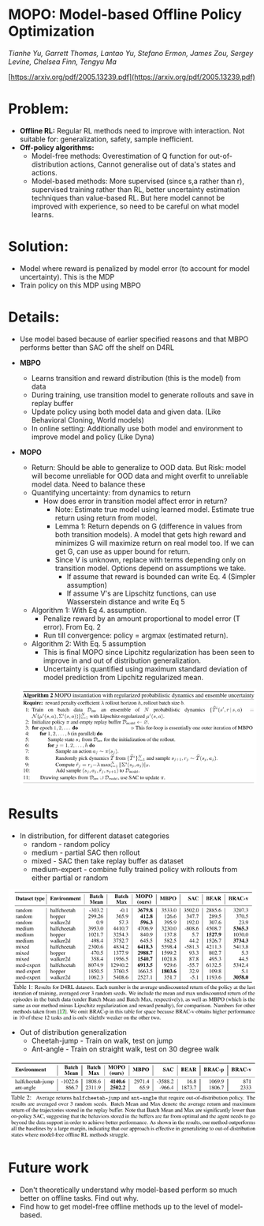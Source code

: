 # MOPO: Model-based Offline Policy Optimization

*Tianhe Yu, Garrett Thomas, Lantao Yu, Stefano Ermon, James Zou, Sergey Levine, Chelsea Finn, Tengyu Ma*

[https://arxiv.org/pdf/2005.13239.pdf](https://arxiv.org/pdf/2005.13239.pdf)

# Problem:

- **Offline RL:** Regular RL methods need to improve with interaction. Not suitable for: generalization, safety, sample inefficient.
- **Off-policy algorithms:**
    - Model-free methods: Overestimation of Q function for out-of-distribution actions, Cannot generalise out of data's states and actions.
    - Model-based methods: More supervised (since s,a rather than r), supervised training rather than RL, better uncertainty estimation techniques than value-based RL. But here model cannot be improved with experience, so need to be careful on what model learns.

# Solution:

- Model where reward is penalized by model error (to account for model uncertainty). This is the MDP
- Train policy on this MDP using MBPO

# Details:

- Use model based because of earlier specified reasons and that MBPO performs better than SAC off the shelf on D4RL
- **MBPO**
    - Learns transition and reward distribution  (this is the model) from data
    - During training, use transition model to generate rollouts and save in replay buffer
    - Update policy using both model data and given data. (Like Behavioral Cloning, World models)
    - In online setting: Additionally use both model and environment to improve model and policy (Like Dyna)
- **MOPO**
    - Return: Should be able to generalize to OOD data. But Risk: model will become unreliable for OOD data and might overfit to unreliable model data. Need to balance these
    - Quantifying uncertainty: from dynamics to return
        - How does error in transition model affect error in return?
            - Note: Estimate true model using learned model. Estimate true return using return from model.
            - Lemma 1: Return depends on G (difference in values from both transition models). A model that gets high reward and minimizes G will maximize return on real model too. If we can get G, can use as upper bound for return.
            - Since V is unknown, replace with terms depending only on transition model. Options depend on assumptions we take.
                - If assume that reward is bounded can write Eq. 4 (Simpler assumption)
                - If assume V's are Lipschitz functions, can use Wasserstein distance and write Eq 5
    - Algorithm 1: With Eq 4. assumption.
        - Penalize reward by an amount proportional to model error (T error). From Eq. 2
        - Run till convergence: policy = argmax (estimated return).
    - Algorithm 2: With Eq. 5 assumption
        - This is final MOPO since Lipchitz regularization has been seen to improve in and out of distribution generalization.
        - Uncertainty is quantified using maximum standard deviation of model prediction from Lipchitz regularized mean.

    ![assets/1.png](assets/1.png)

# Results

- In distribution, for different dataset categories
    - random - random policy
    - medium - partial SAC then rollout
    - mixed - SAC then take replay buffer as dataset
    - medium-expert - combine fully trained policy with rollouts from either partial or random

![assets/2.png](assets/2.png)

- Out of distribution generalization
    - Cheetah-jump - Train on walk, test on jump
    - Ant-angle - Train on straight walk, test on 30 degree walk

![assets/3.png](assets/3.png)

# Future work

- Don't theoretically understand why model-based perform so much better on offline tasks. Find out why.
- Find how to get model-free offline methods up to the level of model-based.
